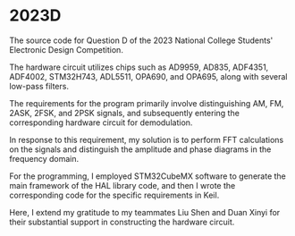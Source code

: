 # 2023D
The source code for Question D of the 2023 National College Students' Electronic Design Competition.

The hardware circuit utilizes chips such as AD9959, AD835, ADF4351, ADF4002, STM32H743, ADL5511, OPA690, and OPA695, along with several low-pass filters.

The requirements for the program primarily involve distinguishing AM, FM, 2ASK, 2FSK, and 2PSK signals, and subsequently entering the corresponding hardware circuit for demodulation.

In response to this requirement, my solution is to perform FFT calculations on the signals and distinguish the amplitude and phase diagrams in the frequency domain.

For the programming, I employed STM32CubeMX software to generate the main framework of the HAL library code, and then I wrote the corresponding code for the specific requirements in Keil.

Here, I extend my gratitude to my teammates Liu Shen and Duan Xinyi for their substantial support in constructing the hardware circuit.
